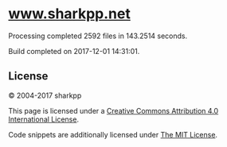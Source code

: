 # www.sharkpp.net

Processing completed 2592 files in 143.2514 seconds.

Build completed on 2017-12-01 14:31:01.

## License

&copy; 2004-2017 sharkpp

This page is licensed under a [Creative Commons Attribution 4.0 International License](http://creativecommons.org/licenses/by/4.0/).

Code snippets are additionally licensed under [The MIT License](http://opensource.org/licenses/MIT).
